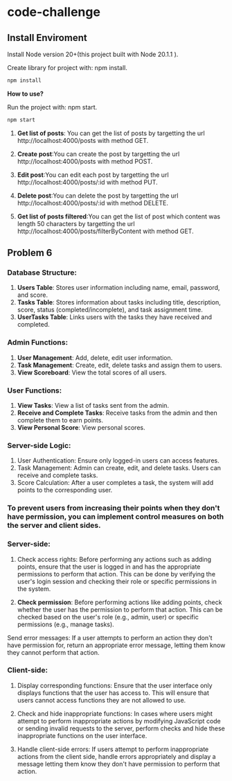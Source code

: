 # code-challenge

## Install Enviroment
Install Node version 20+(this project built with Node 20.1.1 ).

Create library for project with: npm install.

``` bash
npm install
```
**How to use?**

Run the project with: npm start.

``` bash
npm start
```

1. **Get list of posts**: You can get the list of posts by targetting the url http://localhost:4000/posts with method GET.

1. **Create post**:You can create the post by targetting the url http://localhost:4000/posts with method POST.

1. **Edit post**:You can edit each post by targetting the url http://localhost:4000/posts/:id with method PUT.

1. **Delete post**:You can delete the post by targetting the url http://localhost:4000/posts/:id with method DELETE.

1. **Get list of posts filtered**:You can get the list of post which content was length 50 characters by targetting the url 
http://localhost:4000/posts/filterByContent with method GET.

## Problem 6

### Database Structure:
1. **Users Table**: Stores user information including name, email, password, and score.
2. **Tasks Table**: Stores information about tasks including title, description, score, status (completed/incomplete), and task assignment time.
3. **UserTasks Table**: Links users with the tasks they have received and completed.

### Admin Functions:
1. **User Management**: Add, delete, edit user information.
2. **Task Management**: Create, edit, delete tasks and assign them to users.
3. **View Scoreboard**: View the total scores of all users.

### User Functions:
1. **View Tasks**: View a list of tasks sent from the admin.
2. **Receive and Complete Tasks**: Receive tasks from the admin and then complete them to earn points.
3. **View Personal Score**: View personal scores.

### Server-side Logic:
1. User Authentication: Ensure only logged-in users can access features.
2. Task Management: Admin can create, edit, and delete tasks. Users can receive and complete tasks.
3. Score Calculation: After a user completes a task, the system will add points to the corresponding user.

### To prevent users from increasing their points when they don't have permission, you can implement control measures on both the server and client sides.

### Server-side:
1. Check access rights: Before performing any actions such as adding points, ensure that the user is logged in and has the appropriate permissions to perform that action. This can be done by verifying the user's login session and checking their role or specific permissions in the system.

2. **Check permission**: 
Before performing actions like adding points, check whether the user has the permission to perform that action. This can be checked based on the user's role (e.g., admin, user) or specific permissions (e.g., manage tasks).

Send error messages: If a user attempts to perform an action they don't have permission for, return an appropriate error message, letting them know they cannot perform that action.

### Client-side:
1. Display corresponding functions: Ensure that the user interface only displays functions that the user has access to. This will ensure that users cannot access functions they are not allowed to use.

2. Check and hide inappropriate functions: In cases where users might attempt to perform inappropriate actions by modifying JavaScript code or sending invalid requests to the server, perform checks and hide these inappropriate functions on the user interface.

3. Handle client-side errors: If users attempt to perform inappropriate actions from the client side, handle errors appropriately and display a message letting them know they don't have permission to perform that action.



